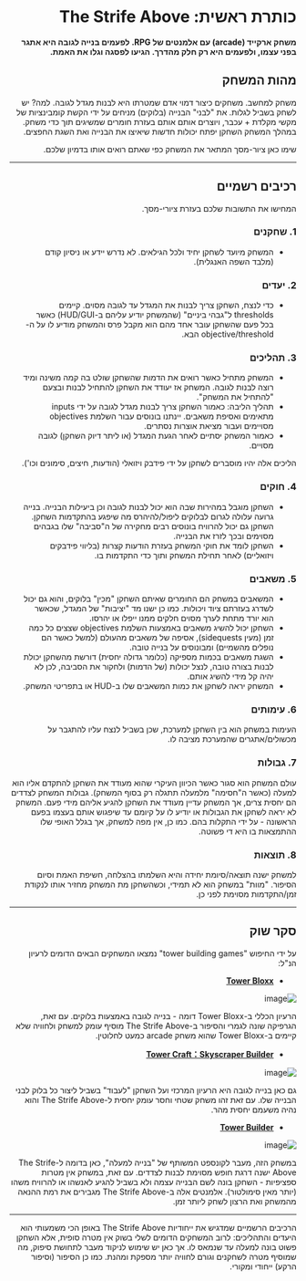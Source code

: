 <div dir='rtl' lang='he'>

# כותרת ראשית: The Strife Above

**משחק ארקייד (arcade) עם אלמנטים של RPG. לפעמים בנייה לגובה היא אתגר בפני עצמו, ולפעמים היא רק חלק מהדרך. הגיעו לפסגה וגלו את האמת.**

## מהות המשחק

משחק למחשב.
משחקים כיצור דמוי אדם שמטרתו היא לבנות מגדל לגובה. למה? יש לשחק בשביל לגלות. את "לבני" הבנייה (בלוקים) מניחים על ידי הקשת קומבינציות של מקשי מקלדת + עכבר, ויוצרים אותם אותם בעזרת חומרים שמשיגים תוך כדי משחק. 
במהלך המשחק השחקן יפתח יכולות חדשות שיאיצו את הבנייה ואת השגת החפצים.

שימו כאן ציור-מסך המתאר את המשחק כפי שאתם רואים אותו בדמיון שלכם.

---

## רכיבים רשמיים

המחישו את התשובות שלכם בעזרת ציורי-מסך.

### 1. שחקנים

* המשחק מיועד לשחקן יחיד ולכל הגילאים. לא נדרש יידע או ניסיון קודם (מלבד השפה האנגלית).

### 2. יעדים

* כדי לנצח, השחקן צריך לבנות את המגדל עד לגובה מסוים. קיימים thresholds ל"גבהי ביניים" (שהמשחק יודיע עליהם ב-HUD/GUI) כאשר בכל פעם שהשחקן עובר אחד מהם הוא מקבל פרס והמשחק מודיע לו על ה-objective/threshold הבא.


### 3. תהליכים

* המשחק מתחיל כאשר רואים את הדמות שהשחקן שולט בה קמה משינה ומיד רוצה לבנות לגובה. המשחק אז יעודד את השחקן להתחיל לבנות ובצעם "להתחיל את המשחק".
* תהליך הליבה: כאמור השחקן צריך לבנות מגדל לגובה על ידי inputs מתאימים ואסיפת משאבים. יינתנו בונוסים עבור השלמת objectives מסויימים ועבור מציאת אוצרות נסתרים.
* כאמור המשחק יסתיים לאחר הגעת המגדל (או ליתר דיוק השחקן) לגובה מסויים.

הליכים אלה יהיו מוסברים לשחקן על ידי פידבק ויזואלי (הודעות, חיצים, סימונים וכו').

### 4. חוקים

* השחקן מוגבל במהירות שבה הוא יכול לבנות לגובה וכן ביעילות הבנייה. בנייה גרועה עלולה לגרום לבלוקים ליפול/להיהרס מה שיפגע בהתקדמות השחקן. השחקן גם יכול להרוויח בונוסים רבים מחקירה של ה"סביבה" שלו בגבהים מסוימים ובכך לזרז את הבנייה.
* השחקן לומד את חוקי המשחק בעזרת הודעות קצרות (בליווי פידבקים ויזואליים) לאחר תחילת המשחק ותוך כדי התקדמות בו.


### 5. משאבים

* המשאבים במשחק הם החומרים שאיתם השחקן "מכין" בלוקים, והוא גם יכול לשדרג בעזרתם ציוד ויכולות. כמו כן ישנו מד "יציבות" של המגדל, שכאשר הוא יורד מתחת לערך מסוים חלקים ממנו ייפלו או יהרסו.
* השחקן יכול להשיג משאבים באמצעות השלמת objectives שצצים כל כמה זמן (מעין sidequests), אסיפה של משאבים מהעולם (למשל כאשר הם נופלים מהשמיים) ומבונוסים על בנייה טובה.
* השגת משאבים בכמות מספיקה (כלומר גדולה יחסית) דורשת מהשחקן יכולת לבנות בצורה טובה, לנצל יכולות (של הדמות) ולחקור את הסביבה, לכן לא יהיה קל מידי להשיג אותם.
* המשחק יראה לשחקן את כמות המשאבים שלו ב-HUD או בתפריטי המשחק.

### 6. עימותים

העימות במשחק הוא בין השחקן למערכת, שכן בשביל לנצח עליו להתגבר על מכשולים/אתגרים שהמערכת מציבה לו.


### 7. גבולות

עולם המשחק הוא סגור כאשר הכיוון העיקרי שהוא מעודד את השחקן להתקדם אליו הוא למעלה (כאשר ה"חסימה" מלמעלה תתגלה רק בסוף המשחק). גבולות המשחק לצדדים הם יחסית צרים, אך המשחק עדיין מעודד את השחקן להגיע אליהם מידי פעם.
המשחק לא יראה לשחקן את הגבולות או יודיע לו על קיומם עד שיפגוש אותם בעצמו בפעם הראשונה - על ידי התקלות בהם. כמו כן, אין מפה למשחק, אך בגלל האופי שלו ההתמצאות בו היא די פשוטה.

### 8. תוצאות

למשחק ישנה תוצאה/סיומת יחידה והיא השלמתו בהצלחה, חשיפת האמת וסיום הסיפור. "מוות" במשחק הוא לא תמידי, וכשהשחקן מת המשחק מחזיר אותו לנקודת זמן/התקדמות מסוימת לפני כן.

---

## סקר שוק

על ידי החיפוש "tower building games" נמצאו המשחקים הבאים הדומים לרעיון הנ"ל:

* [**Tower Bloxx**](https://www.gameflare.com/online-game/tower-bloxx/)

![image](https://github.com/user-attachments/assets/0d9eb218-b378-4b50-a73a-f76fbea13fcf)

הרעיון הכללי ב-Tower Bloxx דומה - בנייה לגובה באמצעות בלוקים. עם זאת, הגרפיקה שונה לגמרי והסיפור ב-The Strife Above מוסיף עומק למשחק ולחוויה שלא קיימים ב-Tower Bloxx שהוא משחק arcade כמעט לחלוטין.

* [**Tower Craft：Skyscraper Builder**](https://play.google.com/store/apps/details?id=com.quantumgames.skyscraper&hl=en)

![image](https://github.com/user-attachments/assets/554a2bf6-7800-4da0-8144-b4a3a7f2637f)

גם כאן בנייה לגובה היא הרעיון המרכזי ועל השחקן "לעבוד" בשביל ליצור כל בלוק לבני הבנייה שלו. עם זאת זהו משחק שטחי וחסר עומק יחסית ל-The Strife Above והוא נהיה משעמם יחסית מהר. 
* [**Tower Builder**](https://store.steampowered.com/app/2278110/Tower_Builder/)

![image](https://github.com/user-attachments/assets/946bb83b-75cd-4bba-8cee-9c3303c7dad7)

במשחק הזה, מעבר לקונספט המשותף של "בנייה למעלה", כאן בדומה ל-The Strife Above ישנה דרגת חופש מסוימת לבנות לצדדים. עם זאת, במשחק אין מטרות ספציפיות - השחקן בונה לשם הבנייה עצמה ולא בשביל להגיע לאנשהו או להרוויח משהו (יותר מאין סימולטור). אלמנטים אלה ב-The Strife Above מגבירים את רמת ההנאה מהמשחק ואת הרצון לשחק ליותר זמן.

---
הרכיבים הרשמיים שמדגיש את ייחודיות The Strife Above באופן הכי משמעותי הוא היעדים והתהליכים: לרוב המשחקים הדומים לשלי בשוק אין מטרה סופית, אלא השחקן פשוט בונה למעלה עד שנמאס לו. אך כאן יש שימוש לניקוד מעבר לתחושת סיפוק, מה שמוסיף מטרה לשחקנים וגורם לחוויה יותר מספקת ומהנת. כמו כן הסיפור (וסיפור הרקע) ייחודי ומקורי.

</div>
